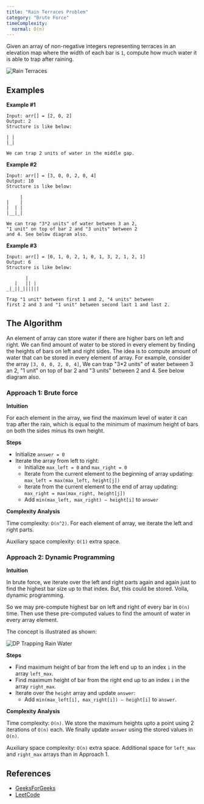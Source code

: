```yaml
---
title: "Rain Terraces Problem"
category: "Brute Force"
timeComplexity:
  normal: O(n)
---
```


Given an array of non-negative integers representing terraces in an elevation map
where the width of each bar is `1`, compute how much water it is able to trap
after raining.

![Rain Terraces](https://www.geeksforgeeks.org/wp-content/uploads/watertrap.png)

## Examples

**Example #1**

```
Input: arr[] = [2, 0, 2]
Output: 2
Structure is like below:

| |
|_|

We can trap 2 units of water in the middle gap.
```

**Example #2**

```
Input: arr[] = [3, 0, 0, 2, 0, 4]
Output: 10
Structure is like below:

     |
|    |
|  | |
|__|_|

We can trap "3*2 units" of water between 3 an 2,
"1 unit" on top of bar 2 and "3 units" between 2
and 4. See below diagram also.
```

**Example #3**

```
Input: arr[] = [0, 1, 0, 2, 1, 0, 1, 3, 2, 1, 2, 1]
Output: 6
Structure is like below:

       |
   |   || |
_|_||_||||||

Trap "1 unit" between first 1 and 2, "4 units" between
first 2 and 3 and "1 unit" between second last 1 and last 2.
```

## The Algorithm

An element of array can store water if there are higher bars on left and right.
We can find amount of water to be stored in every element by finding the heights
of bars on left and right sides. The idea is to compute amount of water that can
be stored in every element of array. For example, consider the array
`[3, 0, 0, 2, 0, 4]`, We can trap "3\*2 units" of water between 3 an 2, "1 unit"
on top of bar 2 and "3 units" between 2 and 4. See below diagram also.

### Approach 1: Brute force

**Intuition**

For each element in the array, we find the maximum level of water it can trap
after the rain, which is equal to the minimum of maximum height of bars on both
the sides minus its own height.

**Steps**

- Initialize `answer = 0`
- Iterate the array from left to right:
  - Initialize `max_left = 0` and `max_right = 0`
  - Iterate from the current element to the beginning of array updating: `max_left = max(max_left, height[j])`
  - Iterate from the current element to the end of array updating: `max_right = max(max_right, height[j])`
  - Add `min(max_left, max_right) − height[i]` to `answer`

**Complexity Analysis**

Time complexity: `O(n^2)`. For each element of array, we iterate the left and right parts.

Auxiliary space complexity: `O(1)` extra space.

### Approach 2: Dynamic Programming

**Intuition**

In brute force, we iterate over the left and right parts again and again just to
find the highest bar size up to that index. But, this could be stored. Voila,
dynamic programming.

So we may pre-compute highest bar on left and right of every bar in `O(n)` time.
Then use these pre-computed values to find the amount of water in every array element.

The concept is illustrated as shown:

![DP Trapping Rain Water](https://leetcode.com/problems/trapping-rain-water/Figures/42/trapping_rain_water.png)

**Steps**

- Find maximum height of bar from the left end up to an index `i` in the array `left_max`.
- Find maximum height of bar from the right end up to an index `i` in the array `right_max`.
- Iterate over the `height` array and update `answer`:
  - Add `min(max_left[i], max_right[i]) − height[i]` to `answer`.

**Complexity Analysis**

Time complexity: `O(n)`. We store the maximum heights upto a point using 2
iterations of `O(n)` each. We finally update `answer` using the stored
values in `O(n)`.

Auxiliary space complexity: `O(n)` extra space. Additional space
for `left_max` and `right_max` arrays than in Approach 1.

## References

- [GeeksForGeeks](https://www.geeksforgeeks.org/trapping-rain-water/)
- [LeetCode](https://leetcode.com/problems/trapping-rain-water/solution/)
